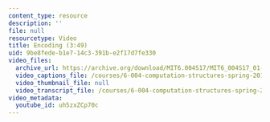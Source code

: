 ```yaml
---
content_type: resource
description: ''
file: null
resourcetype: Video
title: Encoding (3:49)
uid: 9be8fede-b1e7-14c3-391b-e2f17d7fe330
video_files:
  archive_url: https://archive.org/download/MIT6.004S17/MIT6_004S17_01-02-04_300k.mp4
  video_captions_file: /courses/6-004-computation-structures-spring-2017/291358f4f6035147aadc8e0d98fa3f2f_uh5zxZCp70c.vtt
  video_thumbnail_file: null
  video_transcript_file: /courses/6-004-computation-structures-spring-2017/99f40be327a59783b42b9b2c2d0641ec_uh5zxZCp70c.pdf
video_metadata:
  youtube_id: uh5zxZCp70c
---
```

